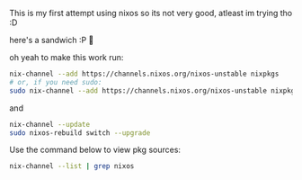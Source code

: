 This is my first attempt using nixos so its not very good,
atleast im trying tho :D

here's a sandwich :P 🥪

oh yeah to make this work run:

```sh
nix-channel --add https://channels.nixos.org/nixos-unstable nixpkgs
# or, if you need sudo:
sudo nix-channel --add https://channels.nixos.org/nixos-unstable nixpkgs
```

and

```sh
nix-channel --update
sudo nixos-rebuild switch --upgrade
```

Use the command below to view pkg sources:

```sh
nix-channel --list | grep nixos
```
